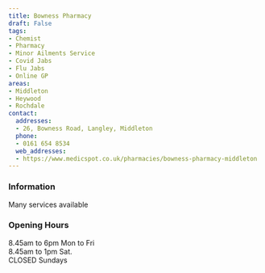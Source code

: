 ```yaml
---
title: Bowness Pharmacy
draft: False
tags:
- Chemist
- Pharmacy
- Minor Ailments Service
- Covid Jabs
- Flu Jabs
- Online GP
areas:
- Middleton
- Heywood
- Rochdale
contact:
  addresses:
  - 26, Bowness Road, Langley, Middleton
  phone:
  - 0161 654 8534
  web_addresses:
  - https://www.medicspot.co.uk/pharmacies/bowness-pharmacy-middleton
---
```


### Information
Many services available


### Opening Hours
8.45am to 6pm Mon to Fri   
8.45am to 1pm Sat.     
CLOSED Sundays